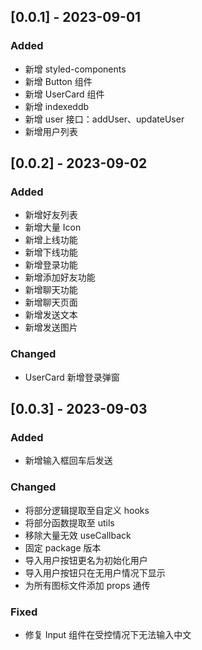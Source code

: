 ## [0.0.1] - 2023-09-01

### Added

- 新增 styled-components
- 新增 Button 组件
- 新增 UserCard 组件
- 新增 indexeddb
- 新增 user 接口：addUser、updateUser
- 新增用户列表

## [0.0.2] - 2023-09-02

### Added

- 新增好友列表
- 新增大量 Icon
- 新增上线功能
- 新增下线功能
- 新增登录功能
- 新增添加好友功能
- 新增聊天功能
- 新增聊天页面
- 新增发送文本
- 新增发送图片

### Changed

- UserCard 新增登录弹窗

## [0.0.3] - 2023-09-03

### Added

- 新增输入框回车后发送

### Changed

- 将部分逻辑提取至自定义 hooks
- 将部分函数提取至 utils
- 移除大量无效 useCallback
- 固定 package 版本
- 导入用户按钮更名为初始化用户
- 导入用户按钮只在无用户情况下显示
- 为所有图标文件添加 props 通传

### Fixed

- 修复 Input 组件在受控情况下无法输入中文
